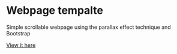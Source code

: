 # Webpage tempalte

Simple scrollable webpage using the parallax effect technique and Bootstrap

[View it here](https://amjedagabani.github.io/webpage-template/)
